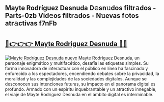 ## Mayte Rodríguez Desnuda D𝚎sn𝚞dos filtr𝚊dos - Parts-0zb Vid𝚎os filtr𝚊dos - N𝚞evas f𝚘tos atr𝚊ctivas f7nFb

# <h2><a href="http://mb3hfc.tromn.icu/?c=Mayte+Rodr%c3%adguez+Desnuda">🔗👉👉👉 Mayte Rodríguez Desnuda 🔗🔗</a></h2>

[![Mayte Rodríguez Desnuda nuevo](https://i.imgur.com/pEAQMta.gif)](http://mb3hfc.tromn.icu/?c=Mayte+Rodr%c3%adguez+Desnuda)
Mayte Rodríguez Desnuda, un personaje enigmático y multifacético, desafía las etiquetas simples. Su forma innovadora de interactuar con el público en línea ha fascinado y enfurecido a los espectadores, encendiendo debates sobre la privacidad, la moralidad y las complejidades de las sociedades digitales. Aunque se desconocen sus intenciones futuras, su impacto en el panorama digital es profundo. Armado con un espíritu inquebrantable y un atractivo innegable, el viaje de Mayte Rodríguez Desnuda en el ámbito digital es interminable.
